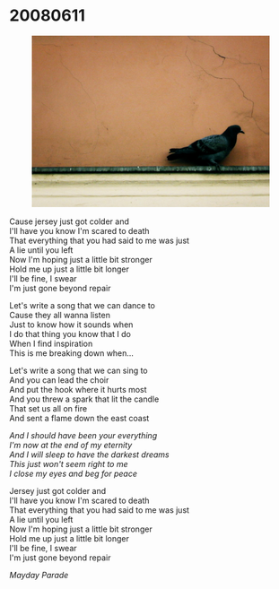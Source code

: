 # 20080611

<figure><img src="../../../.gitbook/assets/8.jpg" alt=""><figcaption></figcaption></figure>

Cause jersey just got colder and\
I'll have you know I'm scared to death\
That everything that you had said to me was just\
A lie until you left\
Now I'm hoping just a little bit stronger\
Hold me up just a little bit longer\
I'll be fine, I swear\
I'm just gone beyond repair

Let's write a song that we can dance to\
Cause they all wanna listen\
Just to know how it sounds when\
I do that thing you know that I do\
When I find inspiration\
This is me breaking down when...

Let's write a song that we can sing to\
And you can lead the choir\
And put the hook where it hurts most\
And you threw a spark that lit the candle\
That set us all on fire\
And sent a flame down the east coast

_And I should have been your everything_\
_I'm now at the end of my eternity_\
_And I will sleep to have the darkest dreams_\
_This just won't seem right to me_\
_I close my eyes and beg for peace_

Jersey just got colder and\
I'll have you know I'm scared to death\
That everything that you had said to me was just\
A lie until you left\
Now I'm hoping just a little bit stronger\
Hold me up just a little bit longer\
I'll be fine, I swear\
I'm just gone beyond repair

_Mayday Parade_
